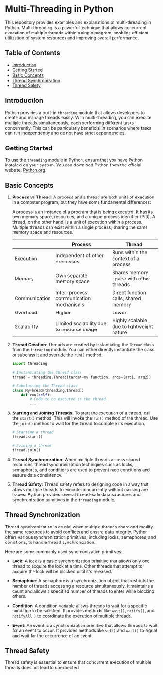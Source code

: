 # Multi-Threading in Python

This repository provides examples and explanations of multi-threading in Python. Multi-threading is a powerful technique that allows concurrent execution of multiple threads within a single program, enabling efficient utilization of system resources and improving overall performance.

## Table of Contents

- [Introduction](#introduction)
- [Getting Started](#getting-started)
- [Basic Concepts](#basic-concepts)
- [Thread Synchronization](#thread-synchronization)
- [Thread Safety](#thread-safety)


## Introduction

Python provides a built-in `threading` module that allows developers to create and manage threads easily. With multi-threading, you can execute multiple threads simultaneously, each performing different tasks concurrently. This can be particularly beneficial in scenarios where tasks can run independently and do not have strict dependencies.

## Getting Started

To use the `threading` module in Python, ensure that you have Python installed on your system. You can download Python from the official website: [Python.org](https://www.python.org/).

## Basic Concepts

1. **Process vs Thread**: A process and a thread are both units of execution in a computer program, but they have some fundamental differences:

   A process is an instance of a program that is being executed. It has its own memory space, resources, and a unique process identifier (PID). A thread, on the other hand, is a unit of execution within a process. Multiple threads can exist within a single process, sharing the same memory space and resources.
   
   |               | Process                                   | Thread                                    |
   | ------------- | ----------------------------------------- | ----------------------------------------- |
   | Execution     | Independent of other processes            | Runs within the context of a process      |
   | Memory        | Own separate memory space                 | Shares memory space with other threads    |
   | Communication | Inter-process communication mechanisms    | Direct function calls, shared memory      |
   | Overhead      | Higher                                    | Lower                                     |
   | Scalability   | Limited scalability due to resource usage | Highly scalable due to lightweight nature |

2. **Thread Creation**: Threads are created by instantiating the `Thread` class from the `threading` module. You can either directly instantiate the class or subclass it and override the `run()` method.

   ```python
   import threading

   # Instantiating the Thread class
   thread = threading.Thread(target=my_function, args=(arg1, arg2))

   # Subclassing the Thread class
   class MyThread(threading.Thread):
       def run(self):
           # Code to be executed in the thread
           ...
   ```

3. **Starting and Joining Threads**: To start the execution of a thread, call the `start()` method. This will invoke the `run()` method of the thread. Use the `join()` method to wait for the thread to complete its execution.

   ```python
   # Starting a thread
   thread.start()

   # Joining a thread
   thread.join()
   ```

4. **Thread Synchronization**: When multiple threads access shared resources, thread synchronization techniques such as locks, semaphores, and conditions are used to prevent race conditions and ensure data consistency.

5. **Thread Safety**: Thread safety refers to designing code in a way that allows multiple threads to execute concurrently without causing any issues. Python provides several thread-safe data structures and synchronization primitives in the `threading` module.

## Thread Synchronization

Thread synchronization is crucial when multiple threads share and modify the same resources to avoid conflicts and ensure data integrity. Python offers various synchronization primitives, including locks, semaphores, and conditions, to handle thread synchronization.

Here are some commonly used synchronization primitives:

- **Lock**: A lock is a basic synchronization primitive that allows only one thread to acquire the lock at a time. Other threads that attempt to acquire the lock will be blocked until it's released.

- **Semaphore**: A semaphore is a synchronization object that restricts the number of threads accessing a resource simultaneously. It maintains a count and allows a specified number of threads to enter while blocking others.

- **Condition**: A condition variable allows threads to wait for a specific condition to be satisfied. It provides methods like `wait()`, `notify()`, and `notifyAll()` to coordinate the execution of multiple threads.

- **Event**: An event is a synchronization primitive that allows threads to wait for an event to occur. It provides methods like `set()` and `wait()` to signal and wait for the occurrence of an event.

## Thread Safety

Thread safety is essential to ensure that concurrent execution of multiple threads does not lead to unexpected
